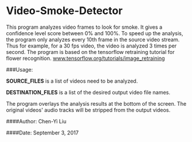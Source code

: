 # Video-Smoke-Detector

This program analyzes video frames to look for smoke.
It gives a confidence level score between 0% and 100%.
To speed up the analysis, the program only analyzes every 10th frame in the source video stream.
Thus for example, for a 30 fps video, the video is analyzed 3 times per second.
The program is based on the tensorflow retraining tutorial for flower recognition.
www.tensorflow.org/tutorials/image_retraining


###Usage:

**SOURCE_FILES** is a list of videos need to be analyzed.

**DESTINATION_FILES** is a list of the desired output video file names.

The program overlays the analysis results at the bottom of the screen.
The original videos' audio tracks will be stripped from the output videos.




####Author: Chen-Yi Liu

####Date: September 3, 2017
